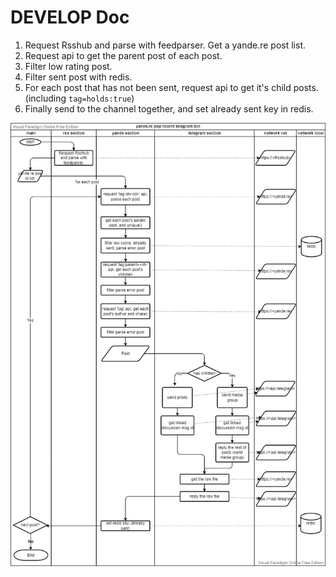 # DEVELOP Doc

1. Request Rsshub and parse with feedparser. Get a yande.re post list.
2. Request api to get the parent post of each post.
3. Filter low rating post.
4. Filter sent post with redis.
5. For each post that has not been sent, request api to get it's child posts. (including `tag=holds:true`)
6. Finally send to the channel together, and set already sent key in redis.

![flow.png](flow.png)
